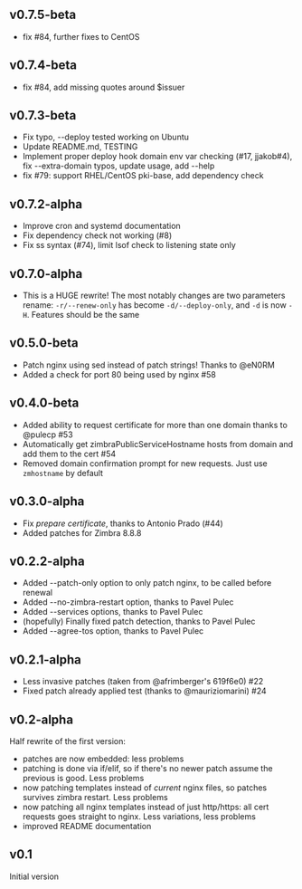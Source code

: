 ## v0.7.5-beta

* fix #84, further fixes to CentOS

## v0.7.4-beta

* fix #84, add missing quotes around $issuer

## v0.7.3-beta

* Fix typo, --deploy tested working on Ubuntu
* Update README.md, TESTING
* Implement proper deploy hook domain env var checking (#17, jjakob#4), fix --extra-domain typos, update usage, add --help
* fix #79: support RHEL/CentOS pki-base, add dependency check

## v0.7.2-alpha

* Improve cron and systemd documentation
* Fix dependency check not working (#8)
* Fix ss syntax (#74), limit lsof check to listening state only

## v0.7.0-alpha

* This is a HUGE rewrite! The most notably changes are two parameters rename: `-r/--renew-only` has become `-d/--deploy-only`, 
and `-d` is now `-H`. Features should be the same

## v0.5.0-beta

* Patch nginx using sed instead of patch strings! Thanks to @eN0RM
* Added a check for port 80 being used by nginx #58

## v0.4.0-beta

* Added ability to request certificate for more than one domain thanks to @pulecp #53 
* Automatically get zimbraPublicServiceHostname hosts from domain and add them to the cert #54
* Removed domain confirmation prompt for new requests. Just use `zmhostname` by default

## v0.3.0-alpha

* Fix *prepare certificate*, thanks to Antonio Prado (#44)
* Added patches for Zimbra 8.8.8

## v0.2.2-alpha

* Added --patch-only option to only patch nginx, to be called before renewal
* Added --no-zimbra-restart option, thanks to Pavel Pulec
* Added --services options, thanks to Pavel Pulec
* (hopefully) Finally fixed patch detection, thanks to Pavel Pulec
* Added --agree-tos option, thanks to Pavel Pulec

## v0.2.1-alpha

* Less invasive patches (taken from @afrimberger's 619f6e0) #22
* Fixed patch already applied test (thanks to @mauriziomarini) #24 

## v0.2-alpha

Half rewrite of the first version:
* patches are now embedded: less problems
* patching is done via if/elif, so if there's no newer patch assume the previous is good. Less problems
* now patching templates instead of *current* nginx files, so patches survives zimbra restart. Less problems
* now patching all nginx templates instead of just http/https: all cert requests goes straight to nginx. Less variations, less problems
* improved README documentation

## v0.1

Initial version
